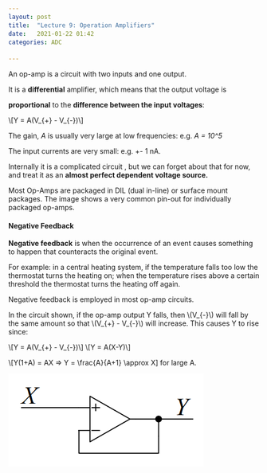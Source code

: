 ```yaml
---
layout: post
title:  "Lecture 9: Operation Amplifiers"
date:   2021-01-22 01:42
categories: ADC

---
```


An op-amp is a circuit with two inputs and one output. 

It is a **differential** amplifier, which means that the output voltage is 

**proportional** to the **difference between the input voltages**:

\\[Y = A(V_{+} - V_{-})\\]


The gain, *A* is usually very large at low frequencies: e.g. *A = 10^5* 

The input currents are very small: e.g. +- 1 nA.

Internally it is a complicated circuit , but we can forget about that for now, and treat it as an **almost perfect dependent voltage source.** 

Most Op-Amps are packaged in DIL (dual in-line) or surface mount packages. The image shows a very common pin-out for individually packaged op-amps.



<h4>Negative Feedback</h4>

**Negative feedback** is when the occurrence of an event causes something to happen that counteracts the original event.

For example: in a central heating system, if the temperature falls too low the thermostat turns the heating on; when the temperature rises above a certain threshold the thermostat turns the heating off again.

Negative feedback is employed in most op-amp circuits.

In the circuit shown, if the op-amp output Y falls, then \\(V_{-}\\) will fall by the same amount so that \\(V_{+} - V_{-}\\) will increase. This causes Y to rise since:

\\[Y = A(V_{+} - V_{-})\\] \\[Y = A(X-Y)\\]

\\[Y(1+A) = AX => Y = \\frac{A}{A+1} \\approx X\] for large A.

![Negative Feedback](/Imperial/ADC/Lec9_1.PNG) 


